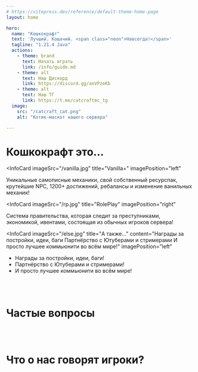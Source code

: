 ```yaml
---
# https://vitepress.dev/reference/default-theme-home-page
layout: home

hero:
  name: "Кошкокрафт"
  text: 'Лучший. Кошачий. <span class="neon">Навсегда!</span>'
  tagline: "1.21.4 Java"
  actions:
    - theme: brand
      text: Начать играть
      link: /info/guide.md
    - theme: alt
      text: Наш Дискорд
      link: https://discord.gg/anVPzeKb
    - theme: alt
      text: Наш ТГ
      link: https://t.me/catcraftmc_tg
  image:
    src: "/catcraft_cat.png"
    alt: "Котик-маскот нашего сервера"

---
```


# Кошкокрафт это...

<InfoCard 
  imageSrc="/vanilla.jpg"
  title="Vanilla+"
  imagePosition="left"
>
Уникальные самописные механики, свой собственный ресурспак, крутейшие NPC, 1200+ достижений, ребалансы и изменение ванильных механик!
</InfoCard>

<InfoCard 
  imageSrc="/rp.jpg"
  title="RolePlay"
  imagePosition="right"
>
Система правительства, которая следит за преступниками, экономикой, ивентами, состоящая из обычных игроков сервера!
</InfoCard>

<InfoCard 
  imageSrc="/else.jpg"
  title="А также..."
  content="Награды за постройки, идеи, баги  Партнёрство с Ютуберами и стримерами  И просто лучшее коммьюнити во всём мире!"
  imagePosition="left"
>
<ul>
<li>Награды за постройки, идеи, баги!</li>
<li>Партнёрство с Ютуберами и стримерами! </li>
<li>И просто лучшее коммьюнити во всём мире!</li>
</ul>
</InfoCard>

<br><br>

# Частые вопросы

<HomeFaq />

<br><br>

# Что о нас говорят игроки?

<Reviews />

<!-- <br><br>

# Всё ещё не уверен?

Глянь все наши ресурсы и углубись в атмосферу нашего сервера!

<CardGrid>
  <Card style="width: 25rem; overflow: hidden" class="m-0">
      <template #title>
        <div style="display: flex; align-items: center; margin-right: 10px">
          <img src="/assets/svg/discord.svg" class="my-svg"></img>
          <p>Discord</p>
        </div>
      </template>
      <template #content>
        <p>Основное место всех новостей и общения!</p>
      </template>
  </Card>
</CardGrid> -->